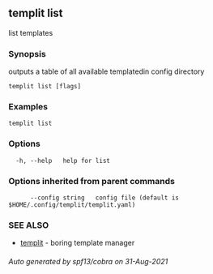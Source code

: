 ## templit list

list templates

### Synopsis

outputs a table of all available templatedin config directory

```
templit list [flags]
```

### Examples

```
templit list
```

### Options

```
  -h, --help   help for list
```

### Options inherited from parent commands

```
      --config string   config file (default is $HOME/.config/templit/templit.yaml)
```

### SEE ALSO

* [templit](templit.md)	 - boring template manager

###### Auto generated by spf13/cobra on 31-Aug-2021
